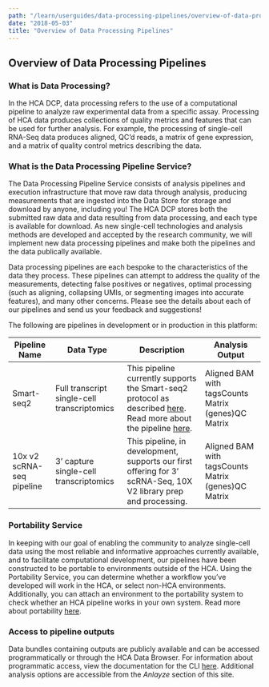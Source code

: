 ```yaml
---
path: "/learn/userguides/data-processing-pipelines/overview-of-data-processing-pipelines-user-guides"
date: "2018-05-03"
title: "Overview of Data Processing Pipelines"
---
```

## Overview of Data Processing Pipelines
### What is Data Processing?
In the HCA DCP, data processing refers to the use of a computational pipeline to analyze raw experimental data from a specific assay. Processing of HCA data produces collections of quality metrics and features that can be used for further analysis. For example, the processing of single-cell RNA-Seq data produces aligned, QC’d reads, a matrix of gene expression, and a matrix of quality control metrics describing the data.   

### What is the Data Processing Pipeline Service?
The Data Processing Pipeline Service consists of analysis pipelines and execution infrastructure that move raw data through analysis, producing measurements that are ingested into the Data Store for storage and download by anyone, including you! The HCA DCP stores both the submitted raw data and data resulting from data processing, and each type is available for download. As new single-cell technologies and analysis methods are developed and accepted by the research community, we will implement new data processing pipelines and make both the pipelines and the data publically available.

Data processing pipelines are each bespoke to the characteristics of the data they process. These pipelines can attempt to address the quality of the measurements, detecting false positives or negatives, optimal processing (such as aligning, collapsing UMIs, or segmenting images into accurate features), and many other concerns. Please see the details about each of our pipelines and send us your feedback and suggestions!

The following are pipelines in development or in production in this platform:

| Pipeline Name | Data Type                                   | Description                                                                                                                            | Analysis Output                                     |
|------------------|---------------------------------------------|----------------------------------------------------------------------------------------------------------------------------------------|-----------------------------------------------------|
| Smart-seq2    | Full transcript single-cell transcriptomics | This pipeline currently supports the Smart-seq2 protocol as described [here](https://www.nature.com/articles/nprot.2014.006). Read more about the pipeline [here](/learn/userguides/data-processing-pipelines/smart-seq2-workflow).                              | Aligned BAM with tagsCounts Matrix (genes)QC Matrix |
| 10x v2 scRNA-seq pipeline | 3’ capture single-cell transcriptomics      | This pipeline, in development, supports our first offering for 3’ scRNA-Seq, 10X V2 library prep and processing. | Aligned BAM with tagsCounts Matrix (genes)QC Matrix |

### Portability Service 
In keeping with our goal of enabling the community to analyze single-cell data using the most reliable and informative approaches currently available, and to facilitate computational development, our pipelines have been constructed to be portable to environments outside of the HCA. Using the Portability Service, you can determine whether a workflow you’ve developed will work in the HCA, or select non-HCA environments. Additionally, you can attach an environment to the portability system to check whether an HCA pipeline works in your own system. Read more about portability [here](/learn/userguides/data-processing-pipelines/pipeline-portability).

### Access to pipeline outputs
Data bundles containing outputs are publicly available and can be accessed programmatically or through the HCA Data Browser. For information about programmatic access, view the documentation for the CLI [here](/learn/userguides/using-the-cli-to-access-data). Additional analysis options are accessible from the *Anlayze* section of this site.








